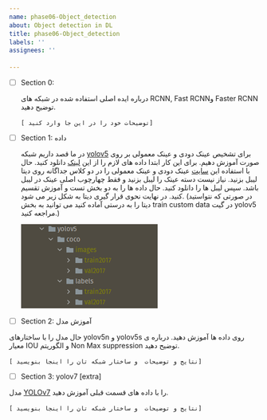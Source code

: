 ```yaml
---
name: phase06-Object_detection
about: Object detection in DL
title: phase06-Object_detection
labels: ''
assignees: ''

---
```


- [ ] Section 0: 
  
   درباره ایده اصلی استفاده شده در شبکه های RCNN, Fast RCNNو Faster RCNN  توضیح دهید.

   `[ توضیحات خود را در این جا وارد کنید]`
  
- [ ] Section 1: داده

   در ما قصد داریم شبکه [yolov5](https://github.com/ultralytics/yolov5)  برای تشخیص عینک دودی و عینک معمولی بر روی صورت آموزش دهیم.
برای این کار ابتدا داده های لازم را از این [لینک](https://drive.google.com/drive/folders/1v_oO8qkNSEBlE28d81eZ0UimPQuuZoxt?usp=sharing) دانلود کنید.
حال با استفاده این [سایت](https://www.makesense.ai/)  عینک دودی و عینک معمولی را در دو کلاس جداگانه روی دیتا لیبل بزنید. نیاز نیست دسته عینک را لیبل بزنید و فقط چهارچوب اصلی عینک در لیبل باشد. سپس لیبل ها را دانلود کنید. 
حال داده ها را به دو بخش تست و آموزش تقسیم کنید. در نهایت نحوی قرار گیری دیتا به شکل زیر می شود. (در صورتی که نتواستید دیتا را به درستی آماده کنید می توانید به بخش train custom data در گیت yolov5 مراجعه کنید.)

   ![data_sample](dataset_sample.png)
- [ ] Section 2: آموزش مدل

حال مدل را با ساختارهای yolov5n و yolov5s روی داده ها آموزش دهید. درباره ی معیار IOU و الگوریتم Non Max suppression توضیح دهید.
  
   `[ نتایج و توضیحات  و ساختار شبکه تان را اینجا بنویسید]`

- [ ] Section 3: yolov7 [extra]

مدل [YOLOv7](https://github.com/jinfagang/yolov7) را با داده های قسمت قبلی آموزش دهید.

   `[ نتایج و توضیحات  و ساختار شبکه تان را اینجا بنویسید]`